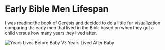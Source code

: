 # Early Bible Men Lifespan

I was reading the book of Genesis and decided to do a little fun visualization comparing the early men that lived in the Bible based on when they got a child versus how many years they lived after. 

![Years Lived Before Baby VS Years Lived After Baby](https://user-images.githubusercontent.com/50262369/205224552-033f5791-b525-474b-86ed-bdf0f5835cf5.png)
